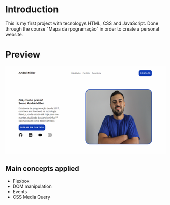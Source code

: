 # Introduction

This is my first project with tecnologys HTML, CSS and JavaScript. Done through the course "Mapa da rpogramação" in order to create a personal website.

# Preview 
 
<img src="https://github.com/AndreMiller97/site-andre-miller/blob/master/preview.png" heigth = "500"/>

## Main concepts applied

- Flexbox
- DOM manipulation
- Events
- CSS Media Query
